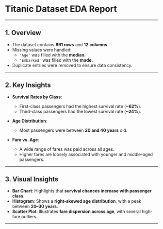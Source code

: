# Titanic Dataset EDA Report

---

## 1. Overview

- The dataset contains **891 rows** and **12 columns**.
- Missing values were handled:
  - `'Age'` was filled with the **median**.
  - `'Embarked'` was filled with the **mode**.
- Duplicate entries were removed to ensure data consistency.

---

## 2. Key Insights

- **Survival Rates by Class**:
  - First-class passengers had the highest survival rate (**~62%**).
  - Third-class passengers had the lowest survival rate (**~24%**).

- **Age Distribution**:
  - Most passengers were between **20 and 40 years** old.

- **Fare vs. Age**:
  - A wide range of fares was paid across all ages.
  - Higher fares are loosely associated with younger and middle-aged passengers.

---

## 3. Visual Insights

- **Bar Chart**: Highlights that **survival chances increase with passenger class**.
- **Histogram**: Shows a **right-skewed age distribution**, with a peak between **20–30 years**.
- **Scatter Plot**: Illustrates **fare dispersion across age**, with several high-fare outliers.

---